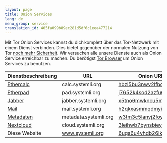 ```yaml
---
layout: page
title: Onion Services
lang: de
menu_group: service
translation_id: 405fa099b89ec281d5df6c1eea477214
---
```


Mit Tor Onion Services kannst du dich komplett über das Tor-Netzwerk mit einem Dienst
verbinden. Dies bietet gegenüber der normalen Nutzung von Tor
[noch mehr Sicherheit](https://www.torproject.org/docs/onion-services).
Wir versuchen alle unsere Dienste auch als Onion Service erreichbar zu machen.
Du benötigst [Tor Browser](https://www.torproject.org/download/download-easy.html) um 
Onion Services zu benutzen.

| Dienstbeschreibung             | URL                   | Onion URL
|--------------------------------|-----------------------|---------------------------------------------------------
|[Ethercalc](../ethercalc.html)  | calc.systemli.org     | [hbzl5bu3nwv2lfbd.onion](https://hbzl5bu3nwv2lfbd.onion)
|[Etherpad](../etherpad.html)    | pad.systemli.org      | [j7652k4sod2azfu6.onion](https://j7652k4sod2azfu6.onion)
|[Jabber](../jabber.html)        | jabber.systemli.org   | [x5tno6mwkncu5m3h.onion](https://x5tno6mwkncu5m3h.onion)
|[Mail](../mail.html)            | mail.systemli.org     | [h2qkxasmmqdmyiov.onion](https://h2qkxasmmqdmyiov.onion)
|[Metadaten](../metadata.html)   | metadata.systemli.org | [w3tm3c5lanvj2foy.onion](https://w3tm3c5lanvj2foy.onion)
|[Nextcloud](../cloud.html)      | cloud.systemli.org    | [3leihwb7bynsbiey.onion](https://3leihwb7bynsbiey.onion)
|Diese Website                   | www.systemli.org      | [6uqs6u4vhdb26iks.onion](https://6uqs6u4vhdb26iks.onion)
